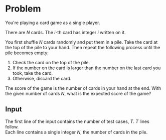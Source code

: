# Problem

You're playing a card game as a single player.

There are $N$ cards. The $i$-th card has integer $i$ written on it.

You first shuffle $N$ cards randomly and put them in a pile. Take the card at the top of the pile to your hand. Then repeat the following process until the pile becomes empty:

1. Check the card on the top of the pile.
1. If the number on the card is larger than the number on the last card you took, take the card.
1. Otherwise, discard the card.

The score of the game is the number of cards in your hand at the end. With the given number of cards $N$, what is the expected score of the game?

## Input

The first line of the input contains the number of test cases, $T$. $T$ lines follow.  
Each line contains a single integer $N$, the number of cards in the pile.
